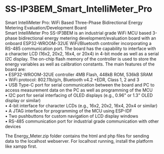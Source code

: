 # SS-IP3BEM_Smart_IntelliMeter_Pro
Smart IntelliMeter Pro: WiFi Based Three-Phase Bidirectional Energy Metering Evaluation/Development Board <br />
Smart IntelliMeter Pro SS-IP3BEM is an industrial grade WiFi MCU based 3-phase bidirectional energy metering development/evaluation board with an onboard ESP32-WROOM-32UE WiFi/Bluetooth controller incorporating a RS-485 communication port. The board has the capability to interface with a character LCD (16x2, 20x2, 16x4, or 20x4) in 4-bit mode as well as a serial I2C display. The on-chip flash memory of the controller is used to store the energy variables as well as calibration constants. The main features of the board are:<br />
•	ESP32-WROOM-32UE controller 4MB Flash, 448kB ROM, 536kB SRAM<br />
•	WiFi protocol: 802.11b/g/n, Bluetooth v4.2 +EDR, Class 1, 2 and 3<br />
•	USB Type-C port for serial communication between the board and PC to access measurement data on the PC as well as programming of the MCU<br />
•	I2C port for serial interfacing of OLED displays (e.g., 0.96" or 1.3" OLED display or similar)<br />
•	4-bit interface for character LCDs (e.g., 16x2, 20x2, 16x4, 20x4 or similar)<br />
•	A JTAG interface for programming of the MCU using ESP-IDF<br />
•	Two pushbuttons for custom navigation of LCD display windows<br />
•	RS-485 communication port for industrial grade communication with other devices <br />

The Energy_Meter.zip folder contains the html and php files for sending data to the localhost webserver. For localhost running, install the platform like xampp first.
